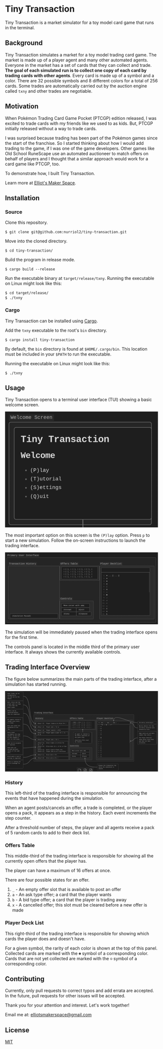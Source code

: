 # Tiny Transaction

Tiny Transaction is a market simulator for a toy model card game that runs in
the terminal.

## Background

Tiny Transaction simulates a market for a toy model trading card game.
The market is made up of a player agent and many other automated agents.
Everyone in the market has a set of cards that they can collect and trade.
**The goal of each simulated run is to collect one copy of each card by trading**
**cards with other agents**.
Every card is made up of a symbol and a color.
There are 32 possible symbols and 8 different colors for a total of 256 cards.
Some trades are automatically carried out by the auction engine called `txny`
and other trades are negotiable.

## Motivation

When Pokémon Trading Card Game Pocket (PTCGP) edition released, I was excited
to trade cards with my friends like we used to as kids.
But, PTCGP initially released without a way to trade cards.

I was surprised because trading has been part of the Pokémon games since the
start of the franchise.
So I started thinking about how I would add trading to the game, if I was one
of the game developers.
Other games like Old School RuneScape use an automated auctioneer to match
offers on behalf of players and I thought that a similar approach would work
for a card game like PTCGP, too.

To demonstrate how, I built Tiny Transaction.

Learn more at [Elliot's Maker Space](https://elliotsmaker.space/2025-02-18-welcome-tiny-transaction).

## Installation

### Source

Clone this repository.

```shell
$ git clone git@github.com:nurriol2/tiny-transaction.git
```

Move into the cloned directory.

```shell
$ cd tiny-transaction/
```

Build the program in release mode.

```shell
$ cargo build --release
```

Run the executable binary at `target/release/txny`.
Running the executable on Linux might look like this:

```shell
$ cd target/release/
$ ./txny
```

### Cargo

Tiny Transaction can be installed using [Cargo](https://doc.rust-lang.org/book/ch01-03-hello-cargo.html).

Add the `txny` executable to the root's `bin` directory.

```shell
$ cargo install tiny-transaction
```

By default, the `bin` directory is found at `$HOME/.cargo/bin`.
This location must be included in your `$PATH` to run the executable.

Running the executable on Linux might look like this:

```shell
$ ./txny
```

## Usage

Tiny Transaction opens to a terminal user interface (TUI) showing a basic
welcome screen.

![A wireframe diagram showing a terminal user interface for the welcome screen of Tiny Transaction simulator.](images/wireframe/welcome-screen.png)

The most important option on this screen is the `(P)lay` option.
Press `p` to start a new simulation.
Follow the on-screen instructions to launch the trading interface.

![A wireframe diagram showing a trading interface for a new simulation](images/wireframe/trading-interface-start-new-simulation.png)

The simulation will be immediately paused when the trading interface opens for
the first time.

The controls panel is located in the middle third of the primary user interface.
It always shows the currently available controls.

## Trading Interface Overview

The figure below summarizes the main parts of the trading interface, after a
simulation has started running.

![A wireframe diagram showing the trading interface during a simulation, with helpful commentary.](images/wireframe/example-trading-interface.png)

### History

This left-third of the trading interface is responsible for announcing the
events that have happened during the simulation.

When an agent posts/cancels an offer, a trade is completed, or the player opens
a pack, it appears as a step in the history.
Each event increments the step counter.

After a threshold number of steps, the player and all agents receive a pack of
5 random cards to add to their deck list.

### Offers Table

This middle-third of the trading interface is responsible for showing all the
currently open offers that the player has.

The player can have a maximum of 16 offers at once.

There are four possible states for an offer.

1. `_` - An empty offer slot that is available to post an offer
2. `a` - An ask type offer; a card that the player wants
3. `b` - A bid type offer; a card that the player is trading away
4. `x` - A cancelled offer; this slot must be cleared before a new offer is made

### Player Deck List

This right-third of the trading interface is responsible for showing which cards
the player does and doesn't have.

For a given symbol, the rarity of each color is shown at the top of this panel.
Collected cards are marked with the `☻` symbol of a corresponding color.
Cards that are not yet collected are marked with the `☺` symbol of a corresponding color.

## Contributing

Currently, only pull requests to correct typos and add errata are accepted.
In the future, pull requests for other issues will be accepted.

Thank you for your attention and interest. Let's work together!

Email me at: elliotsmakerspace@gmail.com

## License

[MIT](https://choosealicense.com/licenses/mit/)
